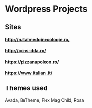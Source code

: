# Wordpress Projects

## Sites
#### http://natalmedginecologie.ro/
#### http://cons-dda.ro/
#### https://pizzanapoleon.ro/
#### https://www.italiani.it/

## Themes used
Avada, BeTheme, Flex Mag Child, Rosa
